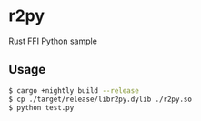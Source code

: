 # r2py

Rust FFI Python sample

## Usage

```bash
$ cargo +nightly build --release
$ cp ./target/release/libr2py.dylib ./r2py.so
$ python test.py
```
